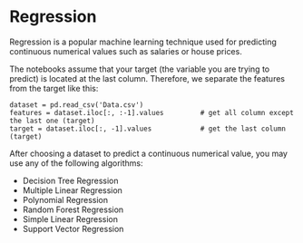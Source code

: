 # Regression
Regression is a popular machine learning technique used for predicting continuous numerical values such as salaries or house prices.

The notebooks assume that your target (the variable you are trying to predict) is located at the last column.
Therefore, we separate the features from the target like this:
```
dataset = pd.read_csv('Data.csv')
features = dataset.iloc[:, :-1].values         # get all column except the last one (target)
target = dataset.iloc[:, -1].values            # get the last column (target)
```

After choosing a dataset to predict a continuous numerical value, you may use any of the following algorithms:

* Decision Tree Regression
* Multiple Linear Regression
* Polynomial Regression
* Random Forest Regression
* Simple Linear Regression
* Support Vector Regression
